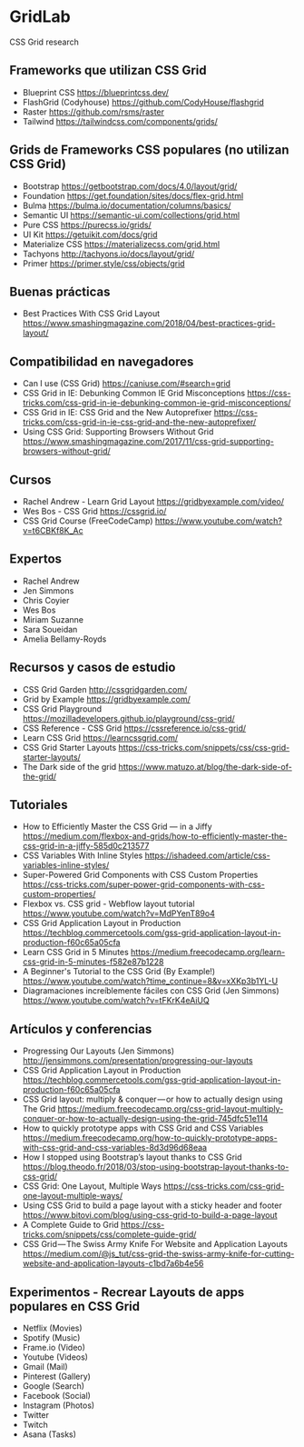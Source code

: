 # GridLab
CSS Grid research

## Frameworks que utilizan CSS Grid

* Blueprint CSS https://blueprintcss.dev/
* FlashGrid (Codyhouse) https://github.com/CodyHouse/flashgrid 
* Raster https://github.com/rsms/raster
* Tailwind https://tailwindcss.com/components/grids/

## Grids de Frameworks CSS populares (no utilizan CSS Grid)

* Bootstrap https://getbootstrap.com/docs/4.0/layout/grid/
* Foundation https://get.foundation/sites/docs/flex-grid.html
* Bulma https://bulma.io/documentation/columns/basics/
* Semantic UI https://semantic-ui.com/collections/grid.html
* Pure CSS https://purecss.io/grids/
* UI Kit https://getuikit.com/docs/grid
* Materialize CSS https://materializecss.com/grid.html
* Tachyons http://tachyons.io/docs/layout/grid/
* Primer https://primer.style/css/objects/grid

## Buenas prácticas

* Best Practices With CSS Grid Layout https://www.smashingmagazine.com/2018/04/best-practices-grid-layout/

## Compatibilidad en navegadores

* Can I use (CSS Grid) https://caniuse.com/#search=grid
* CSS Grid in IE: Debunking Common IE Grid Misconceptions https://css-tricks.com/css-grid-in-ie-debunking-common-ie-grid-misconceptions/
* CSS Grid in IE: CSS Grid and the New Autoprefixer https://css-tricks.com/css-grid-in-ie-css-grid-and-the-new-autoprefixer/
* Using CSS Grid: Supporting Browsers Without Grid https://www.smashingmagazine.com/2017/11/css-grid-supporting-browsers-without-grid/

## Cursos
* Rachel Andrew - Learn Grid Layout https://gridbyexample.com/video/
* Wes Bos - CSS Grid https://cssgrid.io/
* CSS Grid Course (FreeCodeCamp) https://www.youtube.com/watch?v=t6CBKf8K_Ac

## Expertos
* Rachel Andrew
* Jen Simmons
* Chris Coyier
* Wes Bos
* Miriam Suzanne
* Sara Soueidan
* Amelia Bellamy-Royds

## Recursos y casos de estudio
* CSS Grid Garden http://cssgridgarden.com/
* Grid by Example https://gridbyexample.com/
* CSS Grid Playground https://mozilladevelopers.github.io/playground/css-grid/
* CSS Reference - CSS Grid https://cssreference.io/css-grid/
* Learn CSS Grid https://learncssgrid.com/
* CSS Grid Starter Layouts https://css-tricks.com/snippets/css/css-grid-starter-layouts/
* The Dark side of the grid https://www.matuzo.at/blog/the-dark-side-of-the-grid/

## Tutoriales
* How to Efficiently Master the CSS Grid — in a Jiffy https://medium.com/flexbox-and-grids/how-to-efficiently-master-the-css-grid-in-a-jiffy-585d0c213577
* CSS Variables With Inline Styles https://ishadeed.com/article/css-variables-inline-styles/
* Super-Powered Grid Components with CSS Custom Properties https://css-tricks.com/super-power-grid-components-with-css-custom-properties/
* Flexbox vs. CSS grid - Webflow layout tutorial https://www.youtube.com/watch?v=MdPYenT89o4
* CSS Grid Application Layout in Production https://techblog.commercetools.com/gss-grid-application-layout-in-production-f60c65a05cfa
* Learn CSS Grid in 5 Minutes https://medium.freecodecamp.org/learn-css-grid-in-5-minutes-f582e87b1228
* A Beginner's Tutorial to the CSS Grid (By Example!) https://www.youtube.com/watch?time_continue=8&v=xXKp3b1YL-U
* Diagramaciones increíblemente fáciles con CSS Grid (Jen Simmons) https://www.youtube.com/watch?v=tFKrK4eAiUQ

## Artículos y conferencias
* Progressing Our Layouts (Jen Simmons) http://jensimmons.com/presentation/progressing-our-layouts
* CSS Grid Application Layout in Production https://techblog.commercetools.com/gss-grid-application-layout-in-production-f60c65a05cfa
* CSS Grid layout: multiply & conquer — or how to actually design using The Grid https://medium.freecodecamp.org/css-grid-layout-multiply-conquer-or-how-to-actually-design-using-the-grid-745dfc51e114
* How to quickly prototype apps with CSS Grid and CSS Variables https://medium.freecodecamp.org/how-to-quickly-prototype-apps-with-css-grid-and-css-variables-8d3d96d68eaa
* How I stopped using Bootstrap’s layout thanks to CSS Grid https://blog.theodo.fr/2018/03/stop-using-bootstrap-layout-thanks-to-css-grid/
* CSS Grid: One Layout, Multiple Ways https://css-tricks.com/css-grid-one-layout-multiple-ways/
* Using CSS Grid to build a page layout with a sticky header and footer https://www.bitovi.com/blog/using-css-grid-to-build-a-page-layout
* A Complete Guide to Grid https://css-tricks.com/snippets/css/complete-guide-grid/
* CSS Grid — The Swiss Army Knife For Website and Application Layouts https://medium.com/@js_tut/css-grid-the-swiss-army-knife-for-cutting-website-and-application-layouts-c1bd7a6b4e56


## Experimentos - Recrear Layouts de apps populares en CSS Grid
* Netflix (Movies)
* Spotify (Music)
* Frame.io (Video)
* Youtube (Videos)
* Gmail (Mail)
* Pinterest (Gallery)
* Google (Search)
* Facebook (Social)
* Instagram (Photos)
* Twitter
* Twitch
* Asana (Tasks)

